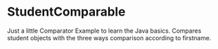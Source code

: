 # StudentComparable
Just a little Comparator Example to learn the Java basics. 
Compares student objects with the three ways comparison according to firstname.
